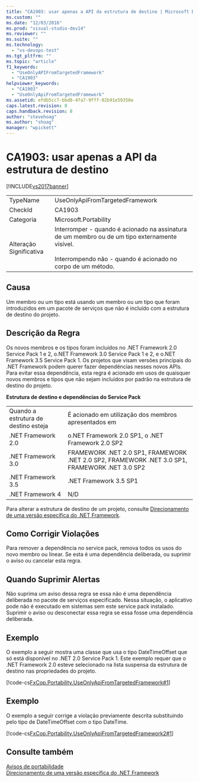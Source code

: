 ```yaml
---
title: "CA1903: usar apenas a API da estrutura de destino | Microsoft Docs"
ms.custom: ""
ms.date: "12/03/2016"
ms.prod: "visual-studio-dev14"
ms.reviewer: ""
ms.suite: ""
ms.technology: 
  - "vs-devops-test"
ms.tgt_pltfrm: ""
ms.topic: "article"
f1_keywords: 
  - "UseOnlyAPIFromTargetedFramework"
  - "CA1903"
helpviewer_keywords: 
  - "CA1903"
  - "UseOnlyApiFromTargetedFramework"
ms.assetid: efdb5cc7-bbd8-4fa7-9fff-02b91e59350e
caps.latest.revision: 8
caps.handback.revision: 8
author: "stevehoag"
ms.author: "shoag"
manager: "wpickett"
---
```

# CA1903: usar apenas a API da estrutura de destino
[!INCLUDE[vs2017banner](../code-quality/includes/vs2017banner.md)]

|||  
|-|-|  
|TypeName|UseOnlyApiFromTargetedFramework|  
|CheckId|CA1903|  
|Categoria|Microsoft.Portability|  
|Alteração Significativa|Interromper \- quando é acionado na assinatura de um membro ou de um tipo externamente visível.<br /><br /> Interrompendo não \- quando é acionado no corpo de um método.|  
  
## Causa  
 Um membro ou um tipo está usando um membro ou um tipo que foram introduzidos em um pacote de serviços que não é incluído com a estrutura de destino do projeto.  
  
## Descrição da Regra  
 Os novos membros e os tipos foram incluídos no .NET Framework 2.0 Service Pack 1 e 2, o.NET Framework 3.0 Service Pack 1 e 2, e o.NET Framework 3.5 Service Pack 1.  Os projetos que visam versões principais do .NET Framework podem querer fazer dependências nesses novos APIs.  Para evitar essa dependência, esta regra é acionado em usos de quaisquer novos membros e tipos que não sejam incluídos por padrão na estrutura de destino do projeto.  
  
 **Estrutura de destino e dependências do Service Pack**  
  
|||  
|-|-|  
|Quando a estrutura de destino esteja|É acionado em utilização dos membros apresentados em|  
|.NET Framework 2.0|o.NET Framework 2.0 SP1, o .NET Framework 2.0 SP2|  
|.NET Framework 3.0|FRAMEWORK .NET 2.0 SP1, FRAMEWORK .NET 2.0 SP2, FRAMEWORK .NET 3.0 SP1, FRAMEWORK .NET 3.0 SP2|  
|.NET Framework 3.5|.NET Framework 3.5 SP1|  
|.NET Framework 4|N\/D|  
  
 Para alterar a estrutura de destino de um projeto, consulte [Direcionamento de uma versão específica do .NET Framework](../ide/targeting-a-specific-dotnet-framework-version.md).  
  
## Como Corrigir Violações  
 Para remover a dependência no service pack, remova todos os usos do novo membro ou linear.  Se esta é uma dependência deliberada, ou suprimir o aviso ou cancelar esta regra.  
  
## Quando Suprimir Alertas  
 Não suprima um aviso dessa regra se essa não é uma dependência deliberada no pacote de serviços especificado.  Nessa situação, o aplicativo pode não é executado em sistemas sem este service pack instalado.  Suprimir o aviso ou desconectar essa regra se essa fosse uma dependência deliberada.  
  
## Exemplo  
 O exemplo a seguir mostra uma classe que usa o tipo DateTimeOffset que só está disponível no .NET 2.0 Service Pack 1.  Este exemplo requer que o .NET Framework 2.0 esteve selecionado na lista suspensa da estrutura de destino nas propriedades do projeto.  
  
 [!code-cs[FxCop.Portability.UseOnlyApiFromTargetedFramework#1](../code-quality/codesnippet/CSharp/ca1903-use-only-api-from-targeted-framework_1.cs)]  
  
## Exemplo  
 O exemplo a seguir corrige a violação previamente descrita substituindo pelo tipo de DateTimeOffset com o tipo DateTime.  
  
 [!code-cs[FxCop.Portability.UseOnlyApiFromTargetedFramework2#1](../code-quality/codesnippet/CSharp/ca1903-use-only-api-from-targeted-framework_2.cs)]  
  
## Consulte também  
 [Avisos de portabilidade](../code-quality/portability-warnings.md)   
 [Direcionamento de uma versão específica do .NET Framework](../ide/targeting-a-specific-dotnet-framework-version.md)